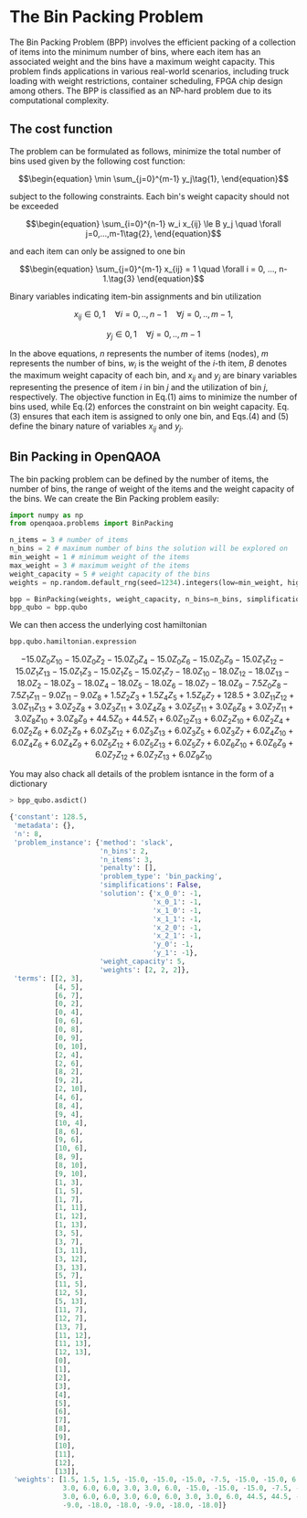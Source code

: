 # The Bin Packing Problem

The Bin Packing Problem (BPP) involves the efficient packing of a collection of items into the minimum number of bins, where each item has an associated weight and the bins have a maximum weight capacity. This problem finds applications in various real-world scenarios, including truck loading with weight restrictions, container scheduling, FPGA chip design among others. The BPP is classified as an NP-hard problem due to its computational complexity. 

## The cost function

The problem can be formulated as follows, minimize the total number of bins used given by the following cost function:

$$\begin{equation}
\min \sum_{j=0}^{m-1} y_j\tag{1},
\end{equation}$$

subject to the following constraints. Each bin's weight capacity should not be exceeded

$$\begin{equation}
\sum_{i=0}^{n-1} w_i x_{ij} \le B y_j \quad \forall j=0,...,m-1\tag{2},
\end{equation}$$

and each item can only be assigned to one bin

$$\begin{equation}
\sum_{j=0}^{m-1} x_{ij} = 1 \quad \forall i = 0, ..., n-1.\tag{3}
\end{equation}$$

Binary variables indicating item-bin assignments and bin utilization

$$\begin{equation}
x_{ij} \in {0,1} \quad \forall i=0,..,n-1 \quad \forall j=0,..,m-1,\tag{4}
\end{equation}$$

$$\begin{equation}
y_j \in {0,1} \quad \forall j=0,..,m-1\tag{6}
\end{equation}$$

In the above equations, $n$ represents the number of items (nodes), $m$ represents the number of bins, $w_{i}$ is the weight of the $i$-th item, $B$ denotes the maximum weight capacity of each bin, and $x_{ij}$ and $y_j$ are binary variables representing the presence of item $i$ in bin $j$ and the utilization of bin $j$, respectively. The objective function in Eq.(1) aims to minimize the number of bins used, while Eq.(2) enforces the constraint on bin weight capacity. Eq.(3) ensures that each item is assigned to only one bin, and Eqs.(4) and (5) define the binary nature of variables $x_{ij}$ and $y_j$.

## Bin Packing in OpenQAOA

The bin packing problem can be defined by the number of items, the number of bins, the range of weight of the items and the weight capacity of the bins. We can create the Bin Packing problem easily:

```Python
import numpy as np
from openqaoa.problems import BinPacking

n_items = 3 # number of items
n_bins = 2 # maximum number of bins the solution will be explored on 
min_weight = 1 # minimum weight of the items
max_weight = 3 # maximum weight of the items
weight_capacity = 5 # weight capacity of the bins
weights = np.random.default_rng(seed=1234).integers(low=min_weight, high=max_weight, size=n_items) # random instance of the problem

bpp = BinPacking(weights, weight_capacity, n_bins=n_bins, simplifications=False)
bpp_qubo = bpp.qubo
```

We can then access the underlying cost hamiltonian

```Python
bpp.qubo.hamiltonian.expression
```

$$
-15.0Z_{0}Z_{10} - 15.0Z_{0}Z_{2} - 15.0Z_{0}Z_{4} - 15.0Z_{0}Z_{6} - 15.0Z_{0}Z_{9} - 15.0Z_{1}Z_{12} - 15.0Z_{1}Z_{13} - 15.0Z_{1}Z_{3} - 15.0Z_{1}Z_{5} - 15.0Z_{1}Z_{7} - 18.0Z_{10} - 18.0Z_{12} - 18.0Z_{13} - 18.0Z_{2} - 18.0Z_{3} - 18.0Z_{4} - 18.0Z_{5} - 18.0Z_{6} - 18.0Z_{7} - 18.0Z_{9} - 7.5Z_{0}Z_{8} - 7.5Z_{1}Z_{11} - 9.0Z_{11} - 9.0Z_{8} + 1.5Z_{2}Z_{3} + 1.5Z_{4}Z_{5} + 1.5Z_{6}Z_{7} + 128.5 + 3.0Z_{11}Z_{12} + 3.0Z_{11}Z_{13} + 3.0Z_{2}Z_{8} + 3.0Z_{3}Z_{11} + 3.0Z_{4}Z_{8} + 3.0Z_{5}Z_{11} + 3.0Z_{6}Z_{8} + 3.0Z_{7}Z_{11} + 3.0Z_{8}Z_{10} + 3.0Z_{8}Z_{9} + 44.5Z_{0} + 44.5Z_{1} + 6.0Z_{12}Z_{13} + 6.0Z_{2}Z_{10} + 6.0Z_{2}Z_{4} + 6.0Z_{2}Z_{6} + 6.0Z_{2}Z_{9} + 6.0Z_{3}Z_{12} + 6.0Z_{3}Z_{13} + 6.0Z_{3}Z_{5} + 6.0Z_{3}Z_{7} + 6.0Z_{4}Z_{10} + 6.0Z_{4}Z_{6} + 6.0Z_{4}Z_{9} + 6.0Z_{5}Z_{12} + 6.0Z_{5}Z_{13} + 6.0Z_{5}Z_{7} + 6.0Z_{6}Z_{10} + 6.0Z_{6}Z_{9} + 6.0Z_{7}Z_{12} + 6.0Z_{7}Z_{13} + 6.0Z_{9}Z_{10}
$$

You  may also chack all details of the problem isntance in the form of a dictionary

```Python
> bpp_qubo.asdict()

{'constant': 128.5,
 'metadata': {},
 'n': 8,
 'problem_instance': {'method': 'slack',
                      'n_bins': 2,
                      'n_items': 3,
                      'penalty': [],
                      'problem_type': 'bin_packing',
                      'simplifications': False,
                      'solution': {'x_0_0': -1,
                                   'x_0_1': -1,
                                   'x_1_0': -1,
                                   'x_1_1': -1,
                                   'x_2_0': -1,
                                   'x_2_1': -1,
                                   'y_0': -1,
                                   'y_1': -1},
                      'weight_capacity': 5,
                      'weights': [2, 2, 2]},
 'terms': [[2, 3],
           [4, 5],
           [6, 7],
           [0, 2],
           [0, 4],
           [0, 6],
           [0, 8],
           [0, 9],
           [0, 10],
           [2, 4],
           [2, 6],
           [8, 2],
           [9, 2],
           [2, 10],
           [4, 6],
           [8, 4],
           [9, 4],
           [10, 4],
           [8, 6],
           [9, 6],
           [10, 6],
           [8, 9],
           [8, 10],
           [9, 10],
           [1, 3],
           [1, 5],
           [1, 7],
           [1, 11],
           [1, 12],
           [1, 13],
           [3, 5],
           [3, 7],
           [3, 11],
           [3, 12],
           [3, 13],
           [5, 7],
           [11, 5],
           [12, 5],
           [5, 13],
           [11, 7],
           [12, 7],
           [13, 7],
           [11, 12],
           [11, 13],
           [12, 13],
           [0],
           [1],
           [2],
           [3],
           [4],
           [5],
           [6],
           [7],
           [8],
           [9],
           [10],
           [11],
           [12],
           [13]],
 'weights': [1.5, 1.5, 1.5, -15.0, -15.0, -15.0, -7.5, -15.0, -15.0, 6.0, 6.0, 3.0, 6.0, 6.0, 6.0, 3.0, 6.0, 6.0, 
             3.0, 6.0, 6.0, 3.0, 3.0, 6.0, -15.0, -15.0, -15.0, -7.5, -15.0, -15.0, 6.0, 6.0, 3.0, 6.0, 6.0, 6.0, 
             3.0, 6.0, 6.0, 3.0, 6.0, 6.0, 3.0, 3.0, 6.0, 44.5, 44.5, -18.0, -18.0, -18.0, -18.0, -18.0, -18.0, 
             -9.0, -18.0, -18.0, -9.0, -18.0, -18.0]}
```
